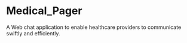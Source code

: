 # Medical_Pager
 A Web chat application to enable healthcare providers to communicate swiftly and efficiently. 
